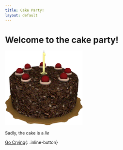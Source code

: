 ```yaml
---
title: Cake Party!
layout: default
---
```


# Welcome to the cake party!

![](/assets/cake.png)

Sadly, the cake is a _lie_

[Go Crying](/markdown.md){: .inline-button}
